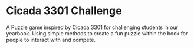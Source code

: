 # Cicada 3301 Challenge

A Puzzle game inspired by Cicada 3301 for challenging students in our yearbook. Using simple methods to create
a fun puzzle within the book for people to interact with and compete.
